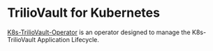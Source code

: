 # TrilioVault for Kubernetes

[K8s-TrilioVault-Operator](https://trilio.io) is an operator designed to manage
the K8s-TrilioVault Application Lifecycle.
